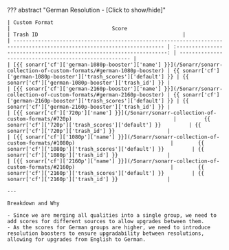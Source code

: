<!-- markdownlint-disable MD041-->
??? abstract "German Resolution - [Click to show/hide]"

    | Custom Format                                                                                                           |                                 Score                                 | Trash ID                                               |
    | ----------------------------------------------------------------------------------------------------------------------- | :-------------------------------------------------------------------: | ------------------------------------------------------ |
    | [{{ sonarr['cf']['german-1080p-booster']['name'] }}](/Sonarr/sonarr-collection-of-custom-formats/#german-1080p-booster) | {{ sonarr['cf']['german-1080p-booster']['trash_scores']['default'] }} | {{ sonarr['cf']['german-1080p-booster']['trash_id'] }} |
    | [{{ sonarr['cf']['german-2160p-booster']['name'] }}](/Sonarr/sonarr-collection-of-custom-formats/#german-2160p-booster) | {{ sonarr['cf']['german-2160p-booster']['trash_scores']['default'] }} | {{ sonarr['cf']['german-2160p-booster']['trash_id'] }} |
    | [{{ sonarr['cf']['720p']['name'] }}](/Sonarr/sonarr-collection-of-custom-formats/#720p)                                 |         {{ sonarr['cf']['720p']['trash_scores']['default'] }}         | {{ sonarr['cf']['720p']['trash_id'] }}                 |
    | [{{ sonarr['cf']['1080p']['name'] }}](/Sonarr/sonarr-collection-of-custom-formats/#1080p)                               |        {{ sonarr['cf']['1080p']['trash_scores']['default'] }}         | {{ sonarr['cf']['1080p']['trash_id'] }}                |
    | [{{ sonarr['cf']['2160p']['name'] }}](/Sonarr/sonarr-collection-of-custom-formats/#2160p)                               |        {{ sonarr['cf']['2160p']['trash_scores']['default'] }}         | {{ sonarr['cf']['2160p']['trash_id'] }}                |

    ---

    Breakdown and Why

    - Since we are merging all qualities into a single group, we need to add scores for different sources to allow upgrades between them.
    - As the scores for German groups are higher, we need to introduce resolution boosters to ensure upgradability between resolutions, allowing for upgrades from English to German.
<!-- markdownlint-enable MD041-->
